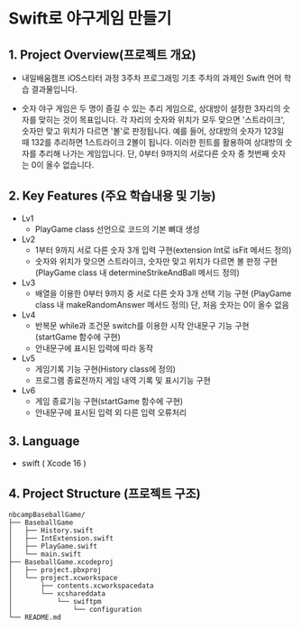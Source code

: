 

# Swift로 야구게임 만들기

## 1. Project Overview(프로젝트 개요)
- 내일배움캠프 iOS스타터 과정 3주차 프로그래밍 기초 주차의 과제인 Swift 언어 학습 결과물입니다.

- 숫자 야구 게임은 두 명이 즐길 수 있는 추리 게임으로, 상대방이 설정한 3자리의 숫자를 맞히는 것이 목표입니다.
각 자리의 숫자와 위치가 모두 맞으면 '스트라이크', 숫자만 맞고 위치가 다르면 '볼'로 판정됩니다.
예를 들어, 상대방의 숫자가 123일 때 132를 추리하면 1스트라이크 2볼이 됩니다.
이러한 힌트를 활용하여 상대방의 숫자를 추리해 나가는 게임입니다.
단, 0부터 9까지의 서로다른 숫자 중 첫번째 숫자는 0이 올수 없습니다.

## 2. Key Features (주요 학습내용 및 기능)
- Lv1
	- PlayGame class 선언으로 코드의 기본 뼈대 생성
- Lv2
	- 1부터 9까지 서로 다른 숫자 3개 입력 구현(extension Int로 isFit 메서드 정의)
    - 숫자와 위치가 맞으면 스트라이크, 숫자만 맞고 위치가 다르면 볼 판정 구현
      (PlayGame class 내 determineStrikeAndBall 메서드 정의)
- Lv3
	- 배열을 이용한 0부터 9까지 중 서로 다른 숫자 3개 선택 기능 구현
	 (PlayGame class 내 makeRandomAnswer 메서드 정의)
	  단, 처음 숫자는 0이 올수 없음
- Lv4
	- 반복문 while과 조건문 switch를 이용한 시작 안내문구 기능 구현
	(startGame 함수에 구현)
    - 안내문구에 표시된 입력에 따라 동작
- Lv5
	- 게임기록 기능 구현(History class에 정의)
   -  프로그램 종료전까지 게임 내역 기록 및 표시기능 구현
- Lv6
	- 게임 종료기능 구현(startGame 함수에 구현)
    - 안내문구에 표시된 입력 외 다른 입력 오류처리


## 3. Language
- swift ( Xcode 16 )

## 4. Project Structure (프로젝트 구조)
```plaintext
nbcampBaseballGame/
├── BaseballGame
│   ├── History.swift
│   ├── IntExtension.swift
│   ├── PlayGame.swift
│   └── main.swift
├── BaseballGame.xcodeproj
│   ├── project.pbxproj
│   └── project.xcworkspace
│       ├── contents.xcworkspacedata
│       └── xcshareddata
│           └── swiftpm
│               └── configuration
└── README.md
```